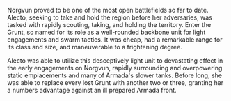Norgvun proved to be one of the most open battlefields so far to date.  Alecto, seeking to take and hold the region before her adversaries, was tasked with rapidly scouting, taking, and holding the territory.  Enter the Grunt, so named for its role as a well-rounded backbone unit for light engagements and swarm tactics. It was cheap, had a remarkable range for its class and size, and maneuverable to a frightening degree.

Alecto was able to utilize this desceptively light unit to devastating effect in the early engagements on Norgvun, rapidly surrounding and overpowering static emplacements and many of Armada's slower tanks. Before long, she was able to replace every lost Grunt with another two or three, granting her a numbers advantage against an ill prepared Armada front.
